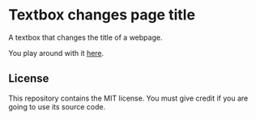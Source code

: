 # Textbox changes page title

A textbox that changes the title of a webpage.

You play around with it [here](https://synthird.github.io/textbox-changes-page-title).

## License

This repository contains the MIT license. You must give credit if you are going to use its source code.
